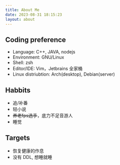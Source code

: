 ```yaml
---
title: About Me
date: 2023-08-31 18:15:23
layout: about
---
```


## Coding preference

- Language: C++, JAVA, nodejs
- Environment: GNU/Linux
- Shell: zsh
- Editor/IDE: Vim，Jetbrains 全家桶
- Linux distriubtion: Arch(desktop), Debian(server)

## Habbits

- 追/补番
- 轻小说
- ~~养老fps选手~~，底力不足音游人
- 睡觉

## Targets

- 恢复健康的作息
- 没有 DDL, 想睡就睡

